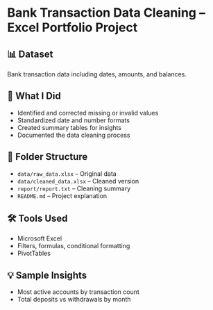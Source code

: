 # Bank Transaction Data Cleaning – Excel Portfolio Project

## 📊 Dataset
Bank transaction data including dates, amounts, and balances.

## 🧹 What I Did
- Identified and corrected missing or invalid values
- Standardized date and number formats
- Created summary tables for insights
- Documented the data cleaning process

## 📂 Folder Structure
- `data/raw_data.xlsx` – Original data
- `data/cleaned_data.xlsx` – Cleaned version
- `report/report.txt` – Cleaning summary
- `README.md` – Project explanation

## 🛠 Tools Used
- Microsoft Excel
- Filters, formulas, conditional formatting
- PivotTables

## 💡 Sample Insights
- Most active accounts by transaction count
- Total deposits vs withdrawals by month